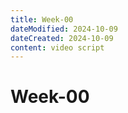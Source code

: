 ```yaml
---
title: Week-00
dateModified: 2024-10-09
dateCreated: 2024-10-09
content: video script
---
```


# Week-00
